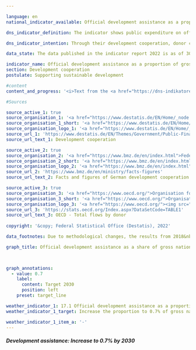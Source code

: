 ```yaml
---

language: en    
national_indicator_available: Official development assistance as a proportion of gross national income    

dns_indicator_definition: The indicator shows public expenditure on official development assistance (<abbr title="Official development assistance">ODA</abbr>) as a percentage of gross national income (GNI). Since 2018, it has been calculated using the grant-equivalent method.    

dns_indicator_intention: Through their development cooperation, donor countries play a role in reducing global poverty, preventing humanitarian need, safeguarding peace, achieving democracy, making globalisation fair and protecting the environment. To live up to that responsibility, the German Government has committed itself to the target, originally set by the UN General Assembly in 1970, of raising its <abbr title="Official development assistance">ODA</abbr> expenditure to 0.7% of its GNI. For the indicator maintained in the German Sustainable Development Strategy, the aim is to reach that target by the year 2030.    

data_state: The data published in the indicator report 2022 is as of 30.11.2022. The data shown on this platform is updated regularly, so that more current data may be available online than published in the <a href="https://dns-indikatoren.de/assets/publications/reports/en/2022.pdf">indicator report 2022</a>.    

indicator_name: Official development assistance as a proportion of gross national income    
section: Development cooperation    
postulate: Supporting sustainable development    

#content     
content_and_progress: '<i>Text from the <a href="https://dns-indikatoren.de/assets/publications/reports/en/2022.pdf">Indicator Report 2022&nbsp;</a></i><br><br>The data on which the indicator is based are the statistics on German official development assistance which are compiled by the Federal Statistical Office on behalf of the Federal Ministry for Economic Cooperation and Development. Whether a flow is counted as <abbr title="Official development assistance">ODA</abbr> is determined by guidelines issued by the <abbr title="Organisation for Economic Co-operation and Development">OECD</abbr> Development Assistance Committee (DAC). <abbr title="Official development assistance">ODA</abbr> comprises public funds spent in order to advance the economic and social development of developing countries. It primarily includes expenditure for financial and technical cooperation with developing countries, humanitarian aid and development-cooperation contributions to multilateral institutions such as the United Nations, the European Union, the World Bank or regional development banks. Under certain conditions, spending on peace missions, debt relief and certain items of development expenditure in the donor country – such as tuition costs for students from developing countries, domestic spending on refugees and funding for development-related research – can also be counted as <abbr title="Official development assistance">ODA</abbr>.<br><br>The DAC also defines the list of developing countries eligible for <abbr title="Official development assistance">ODA</abbr>. This includes the least developed countries (LDCs) as well as other countries with low and medium per capita GNI. As a rule, the list is updated every three years. Changes in the indicator may therefore be the result of one or more countries being added to or removed from the list.<br><br>In 2018, there was a change in the way <abbr title="Official development assistance">ODA</abbr> loans are evaluated, in that the previous net-flows principle was replaced by the grant-equivalent method. In this method, only the grant element of an <abbr title="Official development assistance">ODA</abbr> loan, once calculated, is counted as <abbr title="Official development assistance">ODA</abbr>. The intention behind the new methodology is to make <abbr title="Official development assistance">ODA</abbr> grants and <abbr title="Official development assistance">ODA</abbr> loans comparable.<br><br>As calculated using the new method, Germany’s <abbr title="Official development assistance">ODA</abbr> came to <abbr title="Euro">EUR</abbr> 21.6&nbsp;billion in 2019, slightly higher than the <abbr title="Euro">EUR</abbr> 21.2&nbsp;billion recorded for 2018. In both years, <abbr title="Official development assistance">ODA</abbr> accounted for 0.61% of Germany’s GNI. For comparison, net <abbr title="Official development assistance">ODA</abbr> spending (using the evaluation method that was standard until 2017) came to around <abbr title="Euro">EUR</abbr> 21.5&nbsp;billion in 2019. This represented a 1% drop from the previous year’s figure of <abbr title="Euro">EUR</abbr> 21.8&nbsp;billion.<br><br>On the international scale, in 2019&nbsp;Germany was once again the second-largest contributor in absolute terms, after the United States and ahead of the UK (provisional figures). Germany’s ODA: GNI ration of 0.61% was higher than the average for <abbr title="European Union">EU</abbr> members of the DAC, which was 0.48% according to the provisional figures. Germany had the sixth-highest ODA: GNI ratio among the 29&nbsp;members of the DAC. According to the provisional figures for 2019, the international target of 0.7% was met by five DAC countries: Luxembourg, Norway, Sweden, Denmark and the UK.<br><br>In addition to official development cooperation, private funds are also provided by such organisations as churches, foundations and associations.<br><br>These chiefly take the form of contributions and donations. This private development cooperation, which does not affect the <abbr title="Official development assistance">ODA</abbr> figures, amounted to <abbr title="Euro">EUR</abbr> 1.36&nbsp;billion in 2019, the equivalent of a 0.04% share of GNI. Private direct investment in developing countries came to <abbr title="Euro">EUR</abbr> 10.2&nbsp;billion in 2019, according to the preliminary data.'    

#Sources    

source_active_1: true
source_organisation_1: '<a href="https://www.destatis.de/EN/Home/_node.html">Federal Statistical Office</a>'
source_organisation_1_short: '<a href="https://www.destatis.de/EN/Home/_node.html">Federal Statistical Office</a>'
source_organisation_logo_1: '<a href="https://www.destatis.de/EN/Home/_node.html"><img src="https://dnsUpgradeEnvironment.github.io/dns-indicators/en/public/OrgImgDe/destatis.png" alt="Federal Statistical Office" title=" Click here to visit the homepage of the organizationFederal Statistical Office" style="height:60px; width:148px; border: transparent"/></a>'
source_url_1: 'https://www.destatis.de/EN/Themes/Government/Public-Finance/Development-Cooperation/_node.html'
source_url_text_1: Development cooperation

source_active_2: true
source_organisation_2: '<a href="https://www.bmz.de/en/index.html">Federal Ministry for Economic Cooperation and Development</a>'
source_organisation_2_short: '<a href="https://www.bmz.de/en/index.html">Federal Ministry for Economic Cooperation and Development</a>'
source_organisation_logo_2: '<a href="https://www.bmz.de/en/index.html"><img src="https://dnsUpgradeEnvironment.github.io/dns-indicators/en/public/OrgImgDe/bmz.png" alt="Federal Ministry for Economic Cooperation and Development" title=" Click here to visit the homepage of the organizationFederal Ministry for Economic Cooperation and Development" style="height:60px; width:148px; border: transparent"/></a>'
source_url_2: 'https://www.bmz.de/en/ministry/facts-figures'
source_url_text_2: Facts and figures of German development cooperation

source_active_3: true
source_organisation_3: '<a href="https://www.oecd.org/">Organisation for Economic Co-operation and Development</a>'
source_organisation_3_short: '<a href="https://www.oecd.org/">Organisation for Economic Co-operation and Development</a>'
source_organisation_logo_3: '<a href="https://www.oecd.org/"><img src="https://dnsUpgradeEnvironment.github.io/dns-indicators/en/public/OrgImgDe/oecd.png" alt="Organisation for Economic Co-operation and Development" title=" Click here to visit the homepage of the organizationOrganisation for Economic Co-operation and Development" style="height:60px; width:148px; border: transparent"/></a>'
source_url_3: 'https://stats.oecd.org/Index.aspx?DataSetCode=TABLE1'
source_url_text_3: OECD - Total flows by donor
    
copyright: '&copy; Federal Statistical Office (Destatis), 2022'    

data_footnotes: Due to methodological changes, the results from 2018&nbsp;are only comparable with previous years to a limited extent.<br>• 2021&nbsp;provisional data.    

graph_title: Official development assistance as a share of gross national income    

    

graph_annotations:
  - value: 0.7
    label:
      content: Target 2030
      position: left
    preset: target_line            

weather_indicator_1: 17.1 Official development assistance as a proportion of gross national income
weather_indicator_1_target: Increase the proportion to 0.7% of gross national income by 2030

weather_indicator_1_item_a: '-'    
---
```



<div>
  <div class="my-header">
    <h5>Development assistance: Increase to 0.7% by 2030
    </h5>
  </div>
  <div class="my-header-note">
  </div>
</div>